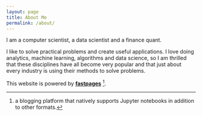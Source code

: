 ```yaml
---
layout: page
title: About Me
permalink: /about/
---
```

I am a computer scientist, a data scientist and a finance quant.

I like to solve practical problems and create useful applications. I love doing analytics, machine learning, algorithms and data science, so I am thrilled that these disciplines have all become very popular and that just about every industry is using their methods to solve problems.


This website is powered by **[fastpages](https://github.com/fastai/fastpages)** [^1].
[^1]:a blogging platform that natively supports Jupyter notebooks in addition to other formats.
